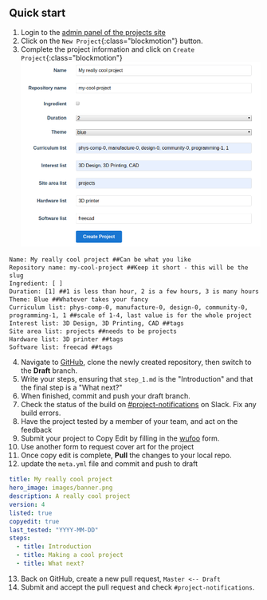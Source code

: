 ## Quick start

1. Login to the [admin panel of the projects site](https://learning-admin.raspberrypi.org/admin/projects)
2. Click on the `New Project`{:class="blockmotion"} button.
3. Complete the project information and click on `Create Project`{:class="blockmotion"}
![create-project.png](images/create-project.png)
```text
Name: My really cool project ##Can be what you like
Repository name: my-cool-project ##Keep it short - this will be the slug
Ingredient: [ ]
Duration: [1] ##1 is less than hour, 2 is a few hours, 3 is many hours
Theme: Blue ##Whatever takes your fancy
Curriculum list: phys-comp-0, manufacture-0, design-0, community-0, programming-1, 1 ##scale of 1-4, last value is for the whole project
Interest list: 3D Design, 3D Printing, CAD ##tags
Site area list: projects ##needs to be projects 
Hardware list: 3D printer ##tags
Software list: freecad ##tags
```
4. Navigate to [GitHub](https://github.com/raspberrypilearning/), clone the newly created repository, then switch to the **Draft** branch.
5. Write your steps, ensuring that `step_1.md` is the "Introduction" and that the final step is a "What next?"
6. When finished, commit and push your draft branch.
7. Check the status of the build on [#project-notifications](https://raspberrypifoundation.slack.com/messages/CJCB193BJ) on Slack. Fix any build errors.
8. Have the project tested by a member of your team, and act on the feedback
9. Submit your project to Copy Edit by filling in the [wufoo](https://commsraspberrypi.wufoo.com/forms/comms-team-work-request/) form.
10. Use another form to request cover art for the project
11. Once copy edit is complete, **Pull** the changes to your local repo.
12. update the `meta.yml` file and commit and push to draft

```yaml
title: My really cool project
hero_image: images/banner.png
description: A really cool project
version: 4
listed: true
copyedit: true
last_tested: "YYYY-MM-DD"
steps:
  - title: Introduction
  - title: Making a cool project
  - title: What next?
```

13. Back on GitHub, create a new pull request, `Master <-- Draft`
14. Submit and accept the pull request and check `#project-notifications`.

